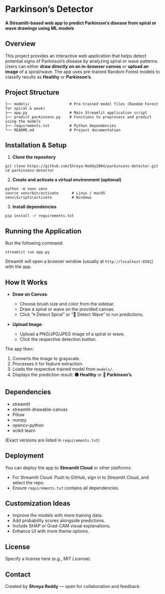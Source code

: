 
# Parkinson’s Detector

**A Streamlit-based web app to predict Parkinson’s disease from spiral or wave drawings using ML models**

## Overview

This project provides an interactive web application that helps detect potential signs of Parkinson’s disease by analyzing spiral or wave patterns. Users can either **draw directly on an in-browser canvas** or **upload an image** of a spiral/wave. The app uses pre-trained Random Forest models to classify results as **Healthy** or **Parkinson’s**.

## Project Structure

```
├── models/                  # Pre-trained model files (Random Forest for spiral & wave)  
├── app.py                   # Main Streamlit application script  
├── predict_parkinsons.py    # Functions to preprocess and predict using the models  
├── requirements.txt         # Python dependencies  
└── README.md                # Project documentation  
```

## Installation & Setup

1. **Clone the repository**

```
git clone https://github.com/Shreya-Reddy2004/parkinsons-detector.git  
cd parkinsons-detector  
```

2. **Create and activate a virtual environment (optional)**

```
python -m venv venv  
source venv/bin/activate      # Linux / macOS  
venv\Scripts\activate         # Windows  
```

3. **Install dependencies**

```
pip install -r requirements.txt  
```

## Running the Application

Run the following command:

```
streamlit run app.py  
```

Streamlit will open a browser window (usually at `http://localhost:8501`) with the app.

## How It Works

* **Draw on Canvas**:

  * Choose brush size and color from the sidebar.
  * Draw a spiral or wave on the provided canvas.
  * Click “🌀 Detect Spiral” or “🌊 Detect Wave” to run predictions.

* **Upload Image**:

  * Upload a PNG/JPG/JPEG image of a spiral or wave.
  * Click the respective detection button.

The app then:

1. Converts the image to grayscale.
2. Processes it for feature extraction.
3. Loads the respective trained model from `models/`.
4. Displays the prediction result: **🟢 Healthy** or **🔴 Parkinson’s**.

## Dependencies

* streamlit
* streamlit-drawable-canvas
* Pillow
* numpy
* opencv-python
* scikit-learn

(Exact versions are listed in `requirements.txt`)

## Deployment

You can deploy the app to **Streamlit Cloud** or other platforms:

* For Streamlit Cloud: Push to GitHub, sign in to Streamlit Cloud, and select the repo.
* Ensure `requirements.txt` contains all dependencies.

## Customization Ideas

* Improve the models with more training data.
* Add probability scores alongside predictions.
* Include SHAP or Grad-CAM visual explanations.
* Enhance UI with more theme options.

## License

Specify a license here (e.g., MIT License).

## Contact

Created by **Shreya Reddy** — open for collaboration and feedback.

